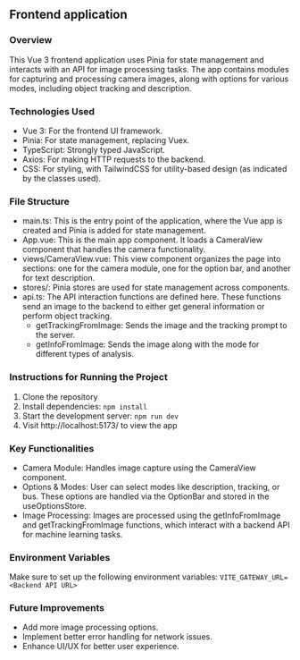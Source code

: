 ## Frontend application

### Overview

This Vue 3 frontend application uses Pinia for state management and interacts with an API for image processing tasks. The app contains modules for capturing and processing camera images, along with options for various modes, including object tracking and description.

### Technologies Used

- Vue 3: For the frontend UI framework.
- Pinia: For state management, replacing Vuex.
- TypeScript: Strongly typed JavaScript.
- Axios: For making HTTP requests to the backend.
- CSS: For styling, with TailwindCSS for utility-based design (as
indicated by the classes used).

### File Structure

- main.ts: This is the entry point of the application, where the Vue app is created and Pinia is added for state management.
- App.vue: This is the main app component. It loads a CameraView component that handles the camera functionality.
- views/CameraView.vue: This view component organizes the page into sections: one for the camera module, one for the option bar, and another for text description.
- stores/: Pinia stores are used for state management across components.
- api.ts: The API interaction functions are defined here. These functions send an image to the backend to either get general information or perform object tracking. 
  - getTrackingFromImage: Sends the image and the tracking prompt to the server.
  - getInfoFromImage: Sends the image along with the mode for different types of analysis.

### Instructions for Running the Project
1) Clone the repository
2) Install dependencies: ``npm install``      
3) Start the development server: ``npm run dev``
4) Visit http://localhost:5173/ to view the app

### Key Functionalities
- Camera Module: Handles image capture using the CameraView component.
- Options & Modes: User can select modes like description, tracking, or bus. These options are handled via the OptionBar and stored in the useOptionsStore.
- Image Processing: Images are processed using the getInfoFromImage and getTrackingFromImage functions, which interact with a backend API for machine learning tasks.

### Environment Variables
Make sure to set up the following environment variables:
``VITE_GATEWAY_URL=<Backend API URL>``


### Future Improvements
- Add more image processing options.
- Implement better error handling for network issues.
- Enhance UI/UX for better user experience.
